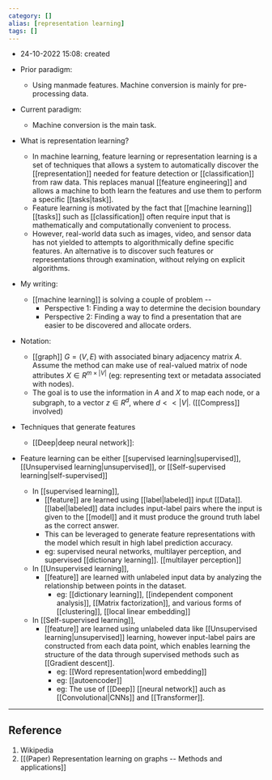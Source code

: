 ```yaml
---
category: []
alias: [representation learning]
tags: []
---
```


- 24-10-2022 15:08: created

- Prior paradigm:
	- Using manmade features. Machine conversion is mainly for pre-processing data. 
- Current paradigm:
	- Machine conversion is the main task.

- What is representation learning?
	- In machine learning, feature learning or representation learning is a set of techniques that allows a system to automatically discover the [[representation]] needed for feature detection or [[classification]] from raw data. This replaces manual [[feature engineering]] and allows a machine to both learn the features and use them to perform a specific [[tasks|task]].
	- Feature learning is motivated by the fact that [[machine learning]] [[tasks]] such as [[classification]] often require input that is mathematically and computationally convenient to process. 
	- However, real-world data such as images, video, and sensor data has not yielded to attempts to algorithmically define specific features. An alternative is to discover such features or representations through examination, without relying on explicit algorithms.

- My writing:
	- [[machine learning]] is solving a couple of problem -- 
		- Perspective 1:  Finding a way to determine the decision boundary
		- Perspective 2: Finding a way to find a presentation that are easier to be discovered and allocate orders.

- Notation:
	- [[graph]] $G = (V,E)$ with associated binary adjacency matrix $A$. Assume the method can make use of real-valued matrix of node attributes $X \in R^{m \times |V|}$ (eg: representing text or metadata associated with nodes).
	- The goal is to use the information in $A$ and $X$ to map each node, or a subgraph, to a vector $z \in R^d$, where $d << |V|$.  ([[Compress]] involved)

- Techniques that generate features
	- [[Deep|deep neural network]]: 

- Feature learning can be either [[supervised learning|supervised]], [[Unsupervised learning|unsupervised]], or [[Self-supervised learning|self-supervised]]
	- In [[supervised learning]], 
		- [[feature]] are learned using [[label|labeled]] input [[Data]]. [[label|labeled]] data includes input-label pairs where the input is given to the [[model]] and it must produce the ground truth label as the correct answer.
		- This can be leveraged to generate feature representations with the model which result in high label prediction accuracy.
		- eg: supervised neural networks, multilayer perception, and supervised [[dictionary learning]]. [[multilayer perception]]
	- In [[Unsupervised learning]], 
		- [[feature]] are learned with unlabeled input data by analyzing the relationship between points in the dataset.
			- eg: [[dictionary learning]], [[independent component analysis]], [[Matrix factorization]], and various forms of [[clustering]], [[local linear embedding]]
	- In [[Self-supervised learning]], 
		- [[feature]] are learned using unlabeled data like [[Unsupervised learning|unsupervised]] learning, however input-label pairs are constructed from each data point, which enables learning the structure of the data through supervised methods such as [[Gradient descent]]. 
			- eg: [[Word representation|word embedding]]
			- eg: [[autoencoder]]
			- eg: The use of [[Deep]] [[neural network]] auch as [[Convolutional|CNNs]] and [[Transformer]].

---
## Reference

1. Wikipedia
2. [[(Paper) Representation learning on graphs -- Methods and applications]]